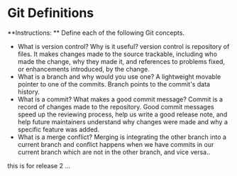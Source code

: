 # Git Definitions

**Instructions: ** Define each of the following Git concepts.

* What is version control?  Why is it useful?
version control is repository of files. It makes changes made to the source trackable, including who made the change, why they made it, and references to problems fixed, or enhancements introduced, by the change.
* What is a branch and why would you use one?
A lightweight movable pointer to one of the commits. Branch points to the commit's data history.
* What is a commit? What makes a good commit message?
Commit is a record of changes made to the repository. Good commit messages speed up the reviewing process, help us write a good release note, and help future maintainers understand why changes were made and why a specific feature was added.
* What is a merge conflict?
Merging is integrating the other branch into a current branch and conflict happens when we have commits in our current branch which are not in the other branch, and vice versa..

this is for release 2 ...